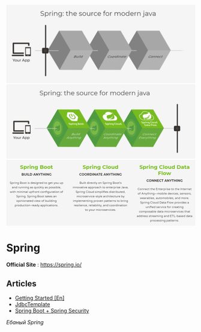![](res/before.png)
<br>
![](res/after.png)
<br>
![](res/cards.png)
# Spring

**Official Site** : https://spring.io/

## Articles

* [Getting Started [En]](GettingStarted-[En].md)
* [JdbcTemplate](JdbcTemplate.md)
* [Spring Boot + Spring Security](SpringBootWithSecurity.md)

_Ебаный Spring_
